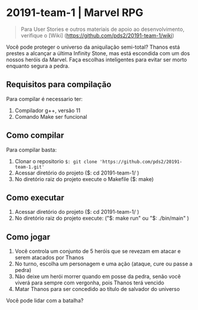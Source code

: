 # 20191-team-1 | Marvel RPG

> Para User Stories e outros materiais de apoio ao desenvolvimento, verifique o [Wiki] (https://github.com/pds2/20191-team-1/wiki)


Você pode proteger o universo da aniquilação semi-total?
Thanos está prestes a alcançar a última Infinity Stone, mas está escondida com um dos nossos heróis da Marvel.
Faça escolhas inteligentes para evitar ser morto enquanto segura a pedra.

Requisitos para compilação
----------
Para compilar é necessario ter:
1. Compilador g++, versão 11
2. Comando Make ser funcional

Como compilar
----------
Para compilar basta:
1. Clonar o repositorio `$: git clone 'https://github.com/pds2/20191-team-1.git'`
2. Acessar diretório do projeto ($: cd 20191-team-1/ )
3. No diretório raiz do projeto execute o Makefile ($: make) 

Como executar
----------
1. Acessar diretório do projeto ($: cd 20191-team-1/ )
2. No diretório raiz do projeto execute: ("$: make run" ou "$: ./bin/main" ) 

Como jogar
----------
1. Você controla um conjunto de 5 heróis que se revezam em atacar e serem atacados por Thanos
2. No turno, escolha um personagem e uma ação (ataque, cure ou passe a pedra)
3. Não deixe um herói morrer quando em posse da pedra, senão você viverá para sempre com vergonha, pois Thanos terá vencido
4. Matar Thanos para ser concedido ao título de salvador do universo

Você pode lidar com a batalha?
